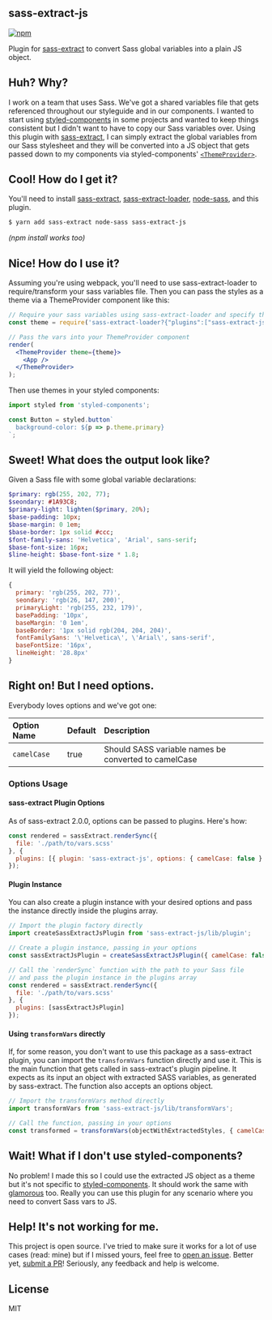 sass-extract-js
---

[![npm](https://img.shields.io/npm/v/sass-extract-js.svg?style=flat-square)](http://www.npmjs.com/package/sass-extract-js)

Plugin for [sass-extract][sass-extract] to convert Sass global variables into a plain JS object.

## Huh? Why?

I work on a team that uses Sass. We've got a shared variables file that gets referenced throughout our styleguide and in our components. I wanted to start using [styled-components][] in some projects and wanted to keep things consistent but I didn't want to have to copy our Sass variables over. Using this plugin with [sass-extract][sass-extract], I can simply extract the global variables from our Sass stylesheet and they will be converted into a JS object that gets passed down to my components via styled-components' [`<ThemeProvider>`][theming].

## Cool! How do I get it?

You'll need to install [sass-extract][sass-extract], [sass-extract-loader][sass-extract-loader], [node-sass][node-sass], and this plugin.

```sh
$ yarn add sass-extract node-sass sass-extract-js
```

*(npm install works too)*

## Nice! How do I use it?

Assuming you're using webpack, you'll need to use sass-extract-loader to require/transform your sass variables file. Then you can pass the styles as a theme via a ThemeProvider component like this:

```jsx
// Require your sass variables using sass-extract-loader and specify the plugin
const theme = require('sass-extract-loader?{"plugins":["sass-extract-js"]}!./path/to/vars.scss');

// Pass the vars into your ThemeProvider component
render(
  <ThemeProvider theme={theme}>
    <App />
  </ThemeProvider>
);
```

Then use themes in your styled components:

```js
import styled from 'styled-components';

const Button = styled.button`
  background-color: ${p => p.theme.primary}
`;

```

## Sweet! What does the output look like?

Given a Sass file with some global variable declarations:

```sass
$primary: rgb(255, 202, 77);
$seondary: #1A93C8;
$primary-light: lighten($primary, 20%);
$base-padding: 10px;
$base-margin: 0 1em;
$base-border: 1px solid #ccc;
$font-family-sans: 'Helvetica', 'Arial', sans-serif;
$base-font-size: 16px;
$line-height: $base-font-size * 1.8;
```

It will yield the following object:

```js
{ 
  primary: 'rgb(255, 202, 77)',
  seondary: 'rgb(26, 147, 200)',
  primaryLight: 'rgb(255, 232, 179)',
  basePadding: '10px',
  baseMargin: '0 1em',
  baseBorder: '1px solid rgb(204, 204, 204)',
  fontFamilySans: '\'Helvetica\', \'Arial\', sans-serif',
  baseFontSize: '16px',
  lineHeight: '28.8px'
}
```

## Right on! But I need options.

Everybody loves options and we've got one:

Option Name | Default | Description 
:---------- | :------ | :----------
`camelCase` | true    | Should SASS variable names be converted to camelCase

### Options Usage
#### sass-extract Plugin Options
As of sass-extract 2.0.0, options can be passed to plugins. Here's how:

```js
const rendered = sassExtract.renderSync({
  file: './path/to/vars.scss'
}, {
  plugins: [{ plugin: 'sass-extract-js', options: { camelCase: false } }]
});
```

#### Plugin Instance

You can also create a plugin instance with your desired options and pass the instance directly inside the plugins array.

```js
// Import the plugin factory directly
import createSassExtractJsPlugin from 'sass-extract-js/lib/plugin';

// Create a plugin instance, passing in your options
const sassExtractJsPlugin = createSassExtractJsPlugin({ camelCase: false });

// Call the `renderSync` function with the path to your Sass file
// and pass the plugin instance in the plugins array
const rendered = sassExtract.renderSync({
  file: './path/to/vars.scss'
}, {
  plugins: [sassExtractJsPlugin]
});

```

#### Using `transformVars` directly

If, for some reason, you don't want to use this package as a sass-extract plugin, you can import the `transformVars` function directly and use it. This is the main function that gets called in sass-extract's plugin pipeline. It expects as its input an object with extracted SASS variables, as generated by sass-extract. The function also accepts an options object.

```js
// Import the transformVars method directly
import transformVars from 'sass-extract-js/lib/transformVars';

// Call the function, passing in your options
const transformed = transformVars(objectWithExtractedStyles, { camelCase: false });
```


## Wait! What if I don't use styled-components?

No problem! I made this so I could use the extracted JS object as a theme but it's not specific to [styled-components][styled-components]. It should work the same with [glamorous][glamorous] too. Really you can use this plugin for any scenario where you need to convert Sass vars to JS.

## Help! It's not working for me.

This project is open source. I've tried to make sure it works for a lot of use cases (read: mine) but if I missed yours, feel free to [open an issue][issues]. Better yet, [submit a PR][pr]! Seriously, any feedback and help is welcome.

## License

MIT

[issues]: https://github.com/adamgruber/sass-extract-js/issues
[pr]: https://github.com/adamgruber/sass-extract-js/pulls
[styled-components]: https://www.styled-components.com/
[theming]: https://www.styled-components.com/docs/advanced#theming
[node-sass]: https://github.com/sass/node-sass#options
[sass-extract]: https://github.com/jgranstrom/sass-extract
[sass-extract-loader]: https://github.com/jgranstrom/sass-extract-loader
[glamorous]: https://github.com/paypal/glamorous
